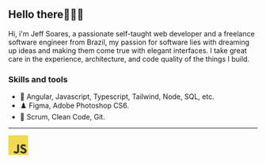 ## Hello there👨🏻‍💻

Hi, i'm Jeff Soares, a passionate self-taught web developer and a freelance software engineer from Brazil, my passion for software lies with dreaming up ideas and making them come true with elegant interfaces. I take great care in the experience, architecture, and code quality of the things I build.

### Skills and tools
* 🔭 Angular, Javascript, Typescript, Tailwind, Node, SQL, etc.
* ♟️ Figma, Adobe Photoshop CS6.
* 🌱 Scrum, Clean Code, Git.

---
[<img src="https://raw.githubusercontent.com/Jeffs-Dev/Jeffs-Dev/main/js.svg" width="40" height="40">]([http://google.com.au/](https://developer.mozilla.org/pt-BR/docs/Web/JavaScript)) 


